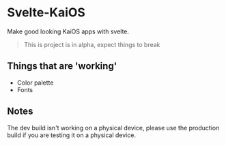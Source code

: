 # Svelte-KaiOS

Make good looking KaiOS apps with svelte.

> This is project is in alpha, expect things to break

## Things that are 'working'

- Color palette
- Fonts

## Notes

The dev build isn't working on a physical device, please use the production build if you are testing it on a physical device.
